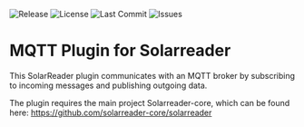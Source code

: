 ![Release](https://img.shields.io/github/v/release/solarreader-plugins/plugin-mqtt)
![License](https://img.shields.io/github/license/solarreader-plugins/plugin-mqtt)
![Last Commit](https://img.shields.io/github/last-commit/solarreader-plugins/plugin-mqtt)
![Issues](https://img.shields.io/github/issues/solarreader-plugins/plugin-mqtt)

# MQTT Plugin for Solarreader

This SolarReader plugin communicates with an MQTT broker by subscribing to incoming messages and publishing outgoing
data.

The plugin requires the main project Solarreader-core, which can be found here:
https://github.com/solarreader-core/solarreader

